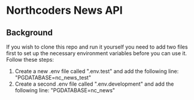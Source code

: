 # Northcoders News API

## Background

If you wish to clone this repo and run it yourself you need to add two files first to set up the necessary environment variables before you can use it. Follow these steps:

1. Create a new .env file called ".env.test" and add the following line: "PGDATABASE=nc_news_test"
2. Create a second .env file called ".env.development" and add the following line: "PGDATABASE=nc_news"